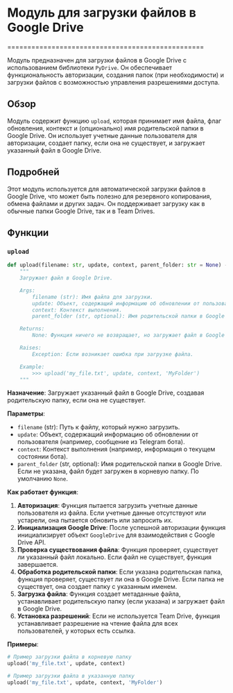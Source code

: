# Модуль для загрузки файлов в Google Drive
=================================================

Модуль предназначен для загрузки файлов в Google Drive с использованием библиотеки `PyDrive`. Он обеспечивает функциональность авторизации, создания папок (при необходимости) и загрузки файлов с возможностью управления разрешениями доступа.

## Обзор

Модуль содержит функцию `upload`, которая принимает имя файла, флаг обновления, контекст и (опционально) имя родительской папки в Google Drive. Он использует учетные данные пользователя для авторизации, создает папку, если она не существует, и загружает указанный файл в Google Drive.

## Подробней

Этот модуль используется для автоматической загрузки файлов в Google Drive, что может быть полезно для резервного копирования, обмена файлами и других задач. Он поддерживает загрузку как в обычные папки Google Drive, так и в Team Drives.

## Функции

### `upload`

```python
def upload(filename: str, update, context, parent_folder: str = None) -> None:
    """
    Загружает файл в Google Drive.

    Args:
        filename (str): Имя файла для загрузки.
        update: Объект, содержащий информацию об обновлении от пользователя.
        context: Контекст выполнения.
        parent_folder (str, optional): Имя родительской папки в Google Drive. По умолчанию `None`.

    Returns:
        None: Функция ничего не возвращает, но загружает файл в Google Drive и устанавливает разрешения доступа.

    Raises:
        Exception: Если возникает ошибка при загрузке файла.

    Example:
        >>> upload('my_file.txt', update, context, 'MyFolder')
    """
```

**Назначение**: Загружает указанный файл в Google Drive, создавая родительскую папку, если она не существует.

**Параметры**:
- `filename` (str): Путь к файлу, который нужно загрузить.
- `update`: Объект, содержащий информацию об обновлении от пользователя (например, сообщение из Telegram бота).
- `context`: Контекст выполнения (например, информация о текущем состоянии бота).
- `parent_folder` (str, optional): Имя родительской папки в Google Drive. Если не указана, файл будет загружен в корневую папку. По умолчанию `None`.

**Как работает функция**:
1. **Авторизация**: Функция пытается загрузить учетные данные пользователя из файла. Если учетные данные отсутствуют или устарели, она пытается обновить или запросить их.
2. **Инициализация Google Drive**: После успешной авторизации функция инициализирует объект `GoogleDrive` для взаимодействия с Google Drive API.
3. **Проверка существования файла**: Функция проверяет, существует ли указанный файл локально. Если файл не существует, функция завершается.
4. **Обработка родительской папки**: Если указана родительская папка, функция проверяет, существует ли она в Google Drive. Если папка не существует, она создает папку с указанным именем.
5. **Загрузка файла**: Функция создает метаданные файла, устанавливает родительскую папку (если указана) и загружает файл в Google Drive.
6. **Установка разрешений**: Если не используется Team Drive, функция устанавливает разрешение на чтение файла для всех пользователей, у которых есть ссылка.

**Примеры**:

```python
# Пример загрузки файла в корневую папку
upload('my_file.txt', update, context)

# Пример загрузки файла в указанную папку
upload('my_file.txt', update, context, 'MyFolder')